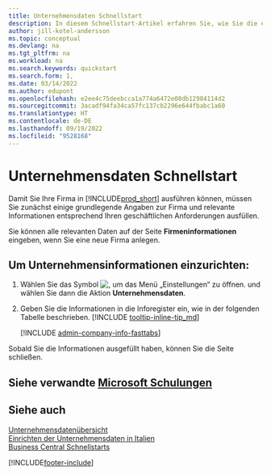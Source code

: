 ```yaml
---
title: Unternehmensdaten Schnellstart
description: In diesem Schnellstart-Artikel erfahren Sie, wie Sie die ersten wichtigen Felder über Ihre Firma in Business Central ausfüllen.
author: jill-kotel-andersson
ms.topic: conceptual
ms.devlang: na
ms.tgt_pltfrm: na
ms.workload: na
ms.search.keywords: quickstart
ms.search.form: 1,
ms.date: 03/14/2022
ms.author: edupont
ms.openlocfilehash: e2ee4c75deebcca1a774a6472e08db12984114d2
ms.sourcegitcommit: 3acadf94fa34ca57fc137cb2296e644fbabc1a60
ms.translationtype: HT
ms.contentlocale: de-DE
ms.lasthandoff: 09/19/2022
ms.locfileid: "9528168"
---
```

# <a name="company-information-quick-start" /><a name="company-information-quick-start"></a>Unternehmensdaten Schnellstart

Damit Sie Ihre Firma in [!INCLUDE[prod_short](includes/prod_short.md)] ausführen können, müssen Sie zunächst einige grundlegende Angaben zur Firma und relevante Informationen entsprechend Ihren geschäftlichen Anforderungen ausfüllen.  

Sie können alle relevanten Daten auf der Seite **Firmeninformationen** eingeben, wenn Sie eine neue Firma anlegen.

## <a name="to-set-up-company-information" /><a name="to-set-up-company-information"></a>Um Unternehmensinformationen einzurichten:

1. Wählen Sie das Symbol ![, um das Menü „Einstellungen“ zu öffnen.](media/ui-experience/settings_icon_small.png) und wählen Sie dann die Aktion **Unternehmensdaten**.
2. Geben Sie die Informationen in die Inforegister ein, wie in der folgenden Tabelle beschrieben. [!INCLUDE [tooltip-inline-tip_md](includes/tooltip-inline-tip_md.md)]

    [!INCLUDE [admin-company-info-fasttabs](includes/admin-company-info-fasttabs.md)]

Sobald Sie die Informationen ausgefüllt haben, können Sie die Seite schließen.  

## <a name="see-related-microsoft-trainingtrainingmodulescreate-new-companies-dynamics-365-business-central" /><a name="see-related-microsoft-training"></a>Siehe verwandte [Microsoft Schulungen](/training/modules/create-new-companies-dynamics-365-business-central/)

## <a name="see-also" /><a name="see-also"></a>Siehe auch

[Unternehmensdatenübersicht](admin-company-information.md)  
[Einrichten der Unternehmensdaten in Italien](LocalFunctionality/Italy/how-to-set-up-company-information.md)  
[Business Central Schnellstarts](quick-start-business-central.md)  


[!INCLUDE[footer-include](includes/footer-banner.md)]
